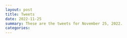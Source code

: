 ```yaml
---
layout: post
title: Tweets
date: 2022-11-25
summary: These are the tweets for November 25, 2022.
categories:
---
```


